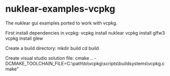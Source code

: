 # nuklear-examples-vcpkg
The nuklear gui examples ported to work with vcpkg.

First install dependencies in vcpkg:
vcpkg install nuklear
vcpkg install glfw3
vcpkg install glew

Create a build directory:
mkdir build
cd build

Create visual studio solution file:
cmake .. -DCMAKE_TOOLCHAIN_FILE=C:\path\to\vcpkg\scripts\buildsystems\vcpkg.cmake"

